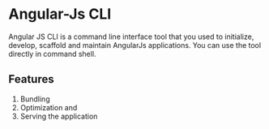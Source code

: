 # Angular-Js CLI

Angular JS CLI is a command line interface tool that you used to initialize, develop, scaffold and maintain AngularJs applications. You can use the tool directly in command shell.

## Features

1. Bundling
2. Optimization and
3. Serving the application
